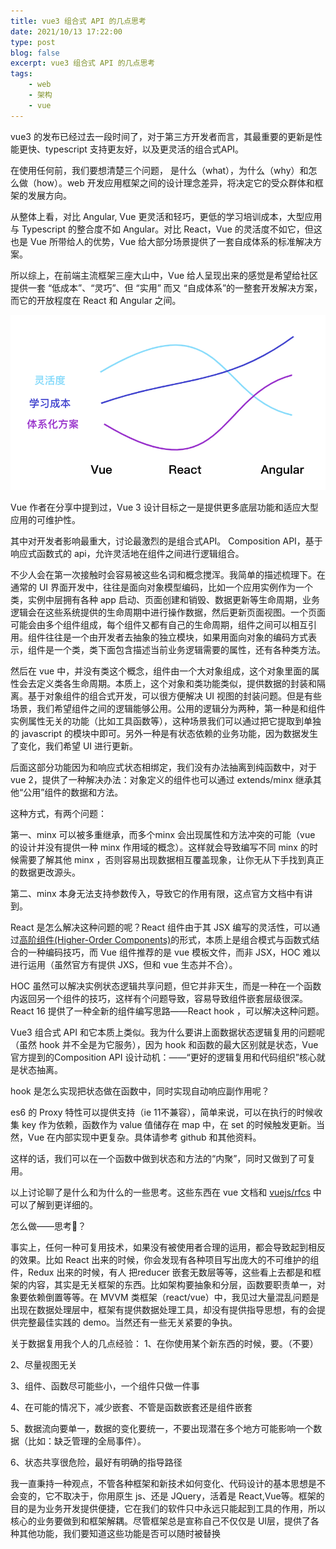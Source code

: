 ```yaml
---
title: vue3 组合式 API 的几点思考
date: 2021/10/13 17:22:00
type: post
blog: false
excerpt: vue3 组合式 API 的几点思考
tags:
    - web
    - 架构
    - vue
---
```




<!--more-->
vue3 的发布已经过去一段时间了，对于第三方开发者而言，其最重要的更新是性能更快、typescript 支持更友好，以及更灵活的组合式API。 

在使用任何前，我们要想清楚三个问题， 是什么（what），为什么（why）和怎么做（how）。web 开发应用框架之间的设计理念差异，将决定它的受众群体和框架的发展方向。

从整体上看，对比 Angular, Vue 更灵活和轻巧，更低的学习培训成本，大型应用与 Typescript 的整合度不如 Angular。对比 React，Vue 的灵活度不如它，但这也是 Vue 所带给人的优势，Vue 给大部分场景提供了一套自成体系的标准解决方案。

所以综上，在前端主流框架三座大山中，Vue 给人呈现出来的感觉是希望给社区提供一套 “低成本”、“灵巧”、但 “实用” 而又 “自成体系”的一整套开发解决方案，而它的开放程度在 React 和 Angular 之间。

![对比](../assets/img/vue-react-angular.png)

Vue 作者在分享中提到过，Vue 3 设计目标之一是提供更多底层功能和适应大型应用的可维护性。

其中对开发者影响最重大，讨论最激烈的是组合式API。
Composition API，基于响应式函数式的 api，允许灵活地在组件之间进行逻辑组合。

不少人会在第一次接触时会容易被这些名词和概念搅浑。我简单的描述梳理下。在通常的 UI 界面开发中，往往是面向对象模型编码，比如一个应用实例作为一个类，实例中层拥有各种 app 启动、页面创建和销毁、数据更新等生命周期，业务逻辑会在这些系统提供的生命周期中进行操作数据，然后更新页面视图。一个页面可能会由多个组件组成，每个组件又都有自己的生命周期，组件之间可以相互引用。组件往往是一个由开发者去抽象的独立模块，如果用面向对象的编码方式表示，组件是一个类，类下面包含描述当前业务逻辑需要的属性，还有各种类方法。

然后在 vue 中，并没有类这个概念，组件由一个大对象组成，这个对象里面的属性会去定义类各生命周期。本质上，这个对象和类功能类似，提供数据的封装和隔离。基于对象组件的组合式开发，可以很方便解决 UI 视图的封装问题。但是有些场景，我们希望组件之间的逻辑能够公用。公用的逻辑分为两种，第一种是和组件实例属性无关的功能（比如工具函数等），这种场景我们可以通过把它提取到单独的 javascript 的模块中即可。另外一种是有状态依赖的业务功能，因为数据发生了变化，我们希望 UI 进行更新。

后面这部分功能因为和响应式状态相绑定，我们没有办法抽离到纯函数中，对于 vue 2，提供了一种解决办法：对象定义的组件也可以通过 extends/minx 继承其他“公用”组件的数据和方法。

这种方式，有两个问题：

第一、minx 可以被多重继承，而多个minx 会出现属性和方法冲突的可能（vue 的设计并没有提供一种 minx 作用域的概念）。这样就会导致编写不同 minx 的时候需要了解其他 minx ，否则容易出现数据相互覆盖现象，让你无从下手找到真正的数据更改源头。

第二、minx 本身无法支持参数传入，导致它的作用有限，这点官方文档中有讲到。


React 是怎么解决这种问题的呢？React 组件由于其 JSX 编写的灵活性，可以通过[高阶组件(Higher-Order Components)](https://react.html.cn/docs/higher-order-components.html?no-cache=1)的形式，本质上是组合模式与函数式结合的一种编码技巧，而 Vue  组件推荐的是 vue 模板文件，而非 JSX，HOC 难以进行运用（虽然官方有提供 JXS，但和 vue 生态并不合）。

HOC 虽然可以解决实例状态逻辑共享问题，但它并非天生，而是一种在一个函数内返回另一个组件的技巧，这样有个问题导致，容易导致组件嵌套层级很深。React 16 提供了一种全新的组件编写思路——React hook ，可以解决这种问题。

Vue3 组合式 API 和它本质上类似。我为什么要讲上面数据状态逻辑复用的问题呢（虽然 hook 并不全是为它服务），因为 hook 和函数的最大区别就是状态，Vue 官方提到的Composition API 设计动机：——“更好的逻辑复用和代码组织”核心就是状态抽离。

hook 是怎么实现把状态做在函数中，同时实现自动响应副作用呢？

es6 的 Proxy 特性可以提供支持（ie 11不兼容），简单来说，可以在执行的时候收集 key 作为依赖，函数作为 value 值储存在 map 中，在 set 的时候触发更新。当然，Vue 在内部实现中更复杂。具体请参考 github 和其他资料。

这样的话，我们可以在一个函数中做到状态和方法的“内聚”，同时又做到了可复用。

以上讨论聊了是什么和为什么的一些思考。这些东西在 vue 文档和 [vuejs/rfcs](https://github.com/vuejs/rfcs/) 中可以了解到更详细的。


怎么做——思考🤔？

事实上，任何一种可复用技术，如果没有被使用者合理的运用，都会导致起到相反的效果。比如 React 出来的时候，你会发现有各种项目写出庞大的不可维护的组件，Redux 出来的时候，有人 把reducer 嵌套无数层等等，这些看上去都是和框架的内容，其实是无关框架的东西。比如架构要抽象和分层，函数要职责单一，对象要依赖倒置等等。在 MVVM 类框架（react/vue）中，我见过大量混乱问题是出现在数据处理层中，框架有提供数据处理工具，却没有提供指导思想，有的会提供完整最佳实践的 demo。当然还有一些无关紧要的争执。


关于数据复用我个人的几点经验：
1、在你使用某个新东西的时候，要。（不要）

2、尽量视图无关

3、组件、函数尽可能些小，一个组件只做一件事

4、在可能的情况下，减少嵌套、不管是函数嵌套还是组件嵌套

5、数据流向要单一，数据的变化要统一，不要出现潜在多个地方可能影响一个数据（比如：缺乏管理的全局事件）。

6、状态共享很危险，最好有明确的指导路径







我一直秉持一种观点，不管各种框架和新技术如何变化、代码设计的基本思想是不会变的，它不取决于，你用原生 js、还是 JQuery，活着是 React,Vue等。框架的目的是为业务开发提供便捷，它在我们的软件只中永远只能起到工具的作用，所以核心的业务要做到和框架解耦。尽管框架总是宣称自己不仅仅是 UI层，提供了各种其他功能，我们要知道这些功能是否可以随时被替换







